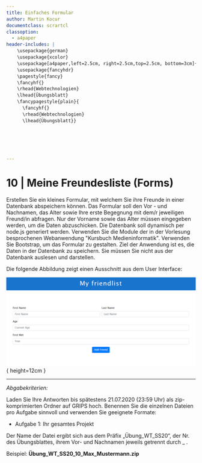 ```yaml
---
title: Einfaches Formular
author: Martin Kocur
documentclass: scrartcl
classoption:
  - a4paper
header-includes: |
    \usepackage{german} 
	\usepackage{xcolor}
    \usepackage[a4paper,left=2.5cm, right=2.5cm,top=2.5cm, bottom=3cm]{geometry}
    \usepackage{fancyhdr}
    \pagestyle{fancy}
    \fancyhf{}
    \rhead{Webtechnologien}
    \lhead{Übungsblatt}
    \fancypagestyle{plain}{
      \fancyhf{}
      \rhead{Webtechnologien}
      \lhead{Übungsblatt}}





---
```



# 10 | Meine Freundesliste (Forms)

Erstellen Sie ein kleines Formular, mit welchem Sie ihre Freunde in einer Datenbank abspeichern können. Das Formular soll den Vor - und Nachnamen, das Alter sowie Ihre erste Begegnung mit dem/r jeweiligen  Freund/in abfragen. Nur der Vorname sowie das Alter müssen eingegeben werden, um die Daten abzuschicken. Die Datenbank soll dynamisch per node.js generiert werden. Verwenden Sie die Module der in der Vorlesung besprochenen Webanwendung "Kursbuch Medieninformatik". Verwenden Sie Bootstrap, um das Formular zu gestalten. Ziel der Anwendung ist es, die Daten in der Datenbank zu speichern. Sie müssen Sie nicht aus der Datenbank auslesen und darstellen.

Die folgende Abbildung zeigt einen Ausschnitt aus dem User Interface:

![](Screenshot.PNG){ height=12cm }



------

*Abgabekriterien:*

Laden Sie Ihre Antworten bis spätestens 21.07.2020 (23:59 Uhr) als zip-komprimierten Ordner auf GRIPS hoch. Benennen Sie die einzelnen Dateien pro Aufgabe sinnvoll und verwenden Sie geeignete Formate:

- Aufgabe 1: Ihr gesamtes Projekt


Der Name der Datei ergibt sich aus dem Präfix „Übung_WT_SS20“, der Nr. des Übungsblattes, ihrem Vor- und Nachnamen jeweils getrennt durch _ .

 

Beispiel: **Übung_WT_SS20_10_Max_Mustermann.zip**

